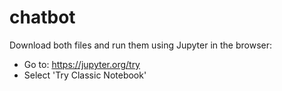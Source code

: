 # chatbot
Download both files and run them using Jupyter in the browser: 
* Go to: https://jupyter.org/try
* Select 'Try Classic Notebook'
